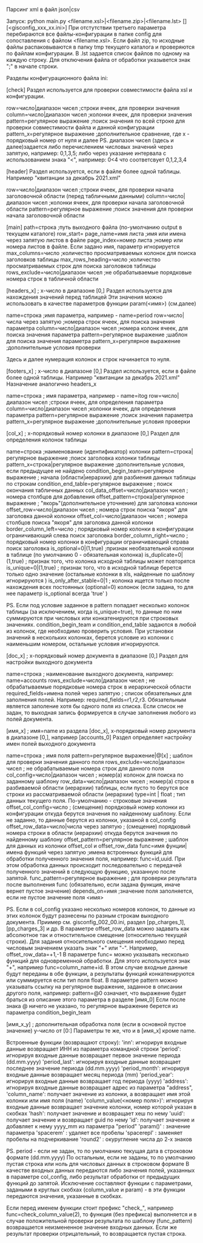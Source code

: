 Парсинг xml в файл json|csv

Запуск:  python main.py <filename.xsl>|<filename.zip>|<filename.lst> [<inn>] [<gisconfig_xxx_xx.ini>]
При отстутствии третьего параметра перебираются все файлы-конфигурации в папке config
для сопоставления с файлом <filename.xsl>.
Если файл zip, то исходные файлы распаковываются в папку tmp текущего каталога и проверяются
по файлам конфигурации.
В .lst задается список файлов по одному на каждую строку. Для отключения файла от обработки указывется
знак ";" в начале строки.

Разделы конфигурационного файла ini:

[check]
Раздел используется для проверки совместимости файла xsl и конфигурации.

row=число|диапазон чисел            ;строки ячеек, для проверки значения
column=число|диапазон чисел         ;колонки ячеек, для проверки значения
pattern=регулярное выражение        ;поиск значения по всей строке для проверки совместимости файла и
                                     данной конфигурации
pattern_x=регулярное выражение      ;дополнительное сравнение, где x - порядковый номер от нуля и далее
PS. диапазон чисел (здесь и далее)задается либо перечислением числовых значений через запятую,
например: 0,1,3,5; либо через указание интервала с использованием знака "<",
например: 0<4 что соответсвует 0,1,2,3,4

[header]
Раздел используется, если в файле более одной таблицы. Например "квитанции за декабрь 2021.xml"

row=число|диапазон чисел            ;строки ячеек, для проверки начала заголовочной области
                                    (перед табличными данными)
column=число|диапазон чисел         ;колонки ячеек, для проверки начала заголовочной области
pattern=регулярное выражение        ;поиск значения для проверки начала заголовочной области

[main]
path=строка                         ;путь выходного файла (по-умолчанию output в текущем каталоге)
row_start=
page_name=имя листа                 ;имя или имена через запятую листов в файле
page_index=номер листа              ;номер или номера листов в файле. Если задано имя, параметр игнорируется 
max_columns=число                   ;количество просматриваемых колонок для поиска заголовков таблицы
max_rows_heading=число              ;количество просматриваемых строк для поиска заголовков таблицы
rows_exclude=число|диапазон чисел   ;не обрабатываемые порядковые номера строк в табличной области


[headers_x] ; x-число в диапазоне [0,]
Раздел используется для нахождения значений перед таблицей
Эти значения можно использовать в качестве параметров функции param(<имя>) (см.далее)

name=строка                         ;имя параметра, например - name=period
row=число|числа через запятую       ;номера строк ячеек, для поиска значения параметра
column=число|диапазон чисел         ;номера колонк ячеек, для поиска значения параметра
pattern=регулярное выражение        ;шаблон для поиска значения параметра
pattern_x=регулярное выражение      ;дополнительные условия проверки

Здесь и далее нумерация колонок и строк начинается то нуля.

[footers_x] ; x-число в диапазоне [0,]
Раздел используется, если в файле более одной таблицы. Например "квитанции за декабрь 2021.xml"
Назначение аналогично headers_x

name=строка                        ; имя параметра, например - name=itog
row=число|диапазон чисел           ;строки ячеек, для определения параметра
column=число|диапазон чисел        ;колонки ячеек, для определения параметра
pattern=регулярное выражение       ;поиск значения параметра
pattern_x=регулярное выражение     ;дополнительные условия проверки


[col_x] ; x-порядковый номер колонки в диапазоне [0,]
Раздел для определения колонок таблицы

name=строка                                 ;наименование (идентификатор) колонки
pattern=строка|регулярное выражение         ;поиск заголовка колонки таблицы
pattern_x=строка|регулярное выражение       ;дополнительные условия, если предыдущее не найдено
condition_begin_team=регулярное выражение   ; начала (области|иерархии) для разбиения данных таблицы по строкам
condition_end_table=регулярное выражение    ; поиск окончания табличных данных
col_data_offset=число|диапазон чисел        ; номера столбцов для добавления 
offset_pattern=строка|регулярное выражение  ; "якорь"(дополнительное уточнение) для заголовка колонки
offset_row=число|диапазон чисел             ; номера строк поиска "якоря" для заголовка данной колонки
offset_col=число|диапазон чисел             ; номера столбцов поиска "якоря" для заголовка данной колонки
border_column_left=число                    ; порядковый номер колонки в конфигурации ограничивающий слева
                                              поиск заголовка
border_column_right=число                    ; порядковый номер колонки в конфигурации ограничивающий справа
                                              поиск заголовка
is_optional=0|(1,true)                       ;признак необязательной колонки в таблице (по умолчанию
                                               0 - обязательная колонка)
is_duplicate=0|(1,true)                      ; признак того, что колонка исходной таблицы может повторятся
is_unique=0|(1,true)                         ; признак того, что в исходной таблице берется только 
                                              одно значение (остальные колонки в xls, найденные по шаблону
                                               игнорируются )
is_only_after_stable=0|1                     ; колонка ищется только после нахождения всех постоянных
                                               (optional=0) колонок (если задана, то для нее параметр 
                                               is_optional всегда 'true' )

PS. Если под условие заданное в pattern попадает несколько колонок таблицы (за исключением, когда is_unique=true), то данные по ним суммируются при числовых или конкатенируются при строковых значениях.
condition_begin_team и condition_end_table задаются в любой из колонок, где необходимо проверить условия.
При установки значений в нескольких колонках, берется условие из колонки с наименьшим номером, остальные
условия игнорируются.

[doc_x] ; x-порядковый номер документа в диапазоне [0,]
Раздел для настройки выходного документа

name=строка                                 ; наименование выходного документа, например: name=accounts
rows_exclude=число|диапазон чисел           ; не обрабатываемые порядковые номера строк в иерархической области
required_fields=имена полей через запятую   ; список обязательных для заполнения полей.
                                              Например: required_fields=r1,r2,r3. Обязательным является заполение
                                              хотя бы одного поля из списка. Если список не задан, то выходная запись формируется в случае заполнения любого из полей документа.


[имя_x] ; имя=name из раздела [doc_x], x-порядковый номер документа в диапазоне [0,], например [accounts_0]
Раздел определяет настройку имен полей выходного документа

name=строка                              ; имя поля
pattern=регулярное выражение|@[x]        ; шаблон для проверки значения данного поля
rows_exclude=число|диапазон чисел        ; не обрабатываемые номера строк для данного поля
col_config=число|диапазон чисел          ; номер(а) колонок для поиска по заданному шаблону
row_data=число|диапазон чисел            ; номер(а) строк в разбиваемой области (иерархии) таблицы, если пусто
                                          то берутся все строки из рассматриваемой области (иерархии)
type=int | float                         ; тип данных текущего поля. По-умолчанию - строковые значения
offset_col_config=число                  ; (смещение) порядковый номер колонки из конфигурации откуда
                                            берутся значения по найденному шаблону. Если не  заданно, то данные берутся из колонки, указаной в col_config
offset_row_data=число|числа через запятую  ; (смещение) порядковый номера строки в области (иерархии)
                                            откуда берутся значения по найденному шаблону
offset_pattern=регулярное выражение       ; шаблон для данных из колонки offset_col и offset_row_data
func=имя фунции|имена функций через запятую   ;имена встроенных функций для обработки полученного значения поля,
                                                например: func=id,uuid. При этом обработка данных происходит последовательно с передачей полученного значений в следующую
                                                функцию, указанную после запятой.
func_pattern=регулярное выражение         ; для проверки результата после выполнения func (обязательно,
                                            если задана функция, иначе вернет пустое значение)
depends_on=имя                             ;значение поля заполняется, если не пустое значение поля <имя>

PS. Если в col_config указано несколько номеров колонок, то данные из этих колонок будут разнесены по разным строкам
выходного документа. Приимер см. gisconfig_002_00.ini, раздел [pp_charges_1], [pp_charges_3] и др.
В параметре offset_row_data можно задавать как абсолютное так и отностительное смещение (относительно
текущей строки).
Для задания относительного смещения необходимо перед числовым значением указать знак "+" или "-".
Например, offset_row_data=+1,-1
В параметре func= можно указывать несколько функций для одновременной обработки. Для этого используется знак "+",
например func=column_name+id. В этом случае входные данные будут переданы в обе функции, а результаты функций конкатенируются или суммируется если тип поля float.
В параметре pattern можно указывать ссылку на регулярное выражение, заданное в описании другого поля,
например: pattern=@0 означает, что выражение будет браться из описание этого параметра в разделе [имя_0]
Если после знака @ ничего не указано, то регулярное выражение берется из параметра condition_begin_team


[имя_x_y] ; дополнительная обработка поля (если в основной пустое значение) y-число от [0:]
Параметры те же, что и в [имя_x] кроме name.

Встроенные функции (возвращают строку):
    'inn': игнорируя входные данные возвращает ИНН из параметра командной строки
    'period': игнорируя входные данные возвращает первое значение периода (dd.mm.yyyy)
    'period_last': игнорируя входные данные возвращает последнее значение периода (dd.mm.yyyy)
    'period_month': игнорируя входные данные возвращает месяц периода (mm)
    'period_year': игнорируя входные данные возвращает год периода (yyyy)
    'address': игнорируя входные данные возвращает адрес из параметра "address",
    'column_name': получает значение из колонки, а возвращает имя этой колонки или имя поля (name)
    'column_value(<номер поля>)': игнорируя входные данные возвращает значение колонки, номер которой указан в скобках
    'hash': получает значение и возвращает хеш по нему
    'uuid': получает значение и возвращает guid по нему
    'id': получает значение и добавляет к нему yyyy_mm из параметра "period"
    'param(<name>)' : значение параметра <name>
    'spacerem' : удаляет все пробелы
    'spacerepl' : заменяет пробелы на подчеркивание
    'round2'    : окуругление числа до 2-х знаков


PS. period - если не задан, то по умолчанию текущая дата в строковом формате (dd.mm.yyyy)
По остальным, если не заданы, то по умолчанию пустая строка или ноль для числовых данных в строковом формате
В качестве входных данных передаются либо значения полей, указанных в параметре col_config, либо результат обработки от предыдущих функций до запятой. Исключение составляют функции с параметрами, задаными в круглых скобхах (column_value и param) - в эти функции передаются значения, указанные в скобках.

Если перед именем функции стоит префикс "check_", например func=check_column_value(2), то функция (без префикса) выполняется и в случае положительной проверки результата по шаблону (func_pattern) возвращается неизмененное значение
входных данных. Если же результат проверки отрицательный, то возвращается пустая строка.
